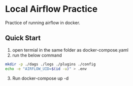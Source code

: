 # Local Airflow Practice
Practice of running airflow in docker.

## Quick Start
1. open termial in the same folder as docker-compose.yaml
2. run the below command

```bash
mkdir -p ./dags ./logs ./plugins ./config
echo -e "AIRFLOW_UID=$(id -u)" > .env
```

3. Run docker-compose up -d